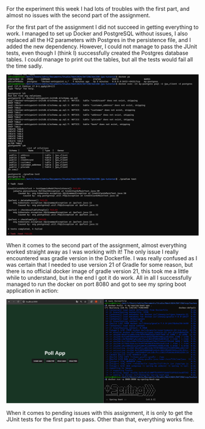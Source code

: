 For the experiment this week I had lots of troubles with the first part, and almost no issues with the second
part of the assignment.

For the first part of the assignment I did not succeed in getting everything to work. I managed to set up Docker and 
PostgreSQL without issues, I also replaced all the H2 parameters with Postgres in the persistence file, and I added the 
new dependency. However, I could not manage to pass the JUnit tests, even though I (think I) successfully created
the Postgres database tables. I could manage to print out the tables, but all the tests would fail all the time sadly.

![img_1.png](img_1.png)


When it comes to the second part of the assignment, almost everything worked straight away as I was working with it! The
only issue I really encountered was gradle version in the Dockerfile. I was really confused as I was certain that I 
needed to use version 21 of Gradle for some reason, but there is no official docker image of gradle version 21, this 
took me a little while to understand, but in the end I got it do work. All in all I successfully managed to run the
docker on port 8080 and got to see my spring boot application in action:

![img.png](img.png)

When it comes to pending issues with this assignment, it is only to get the JUnit tests for the first part to pass. 
Other than that, everything works fine.